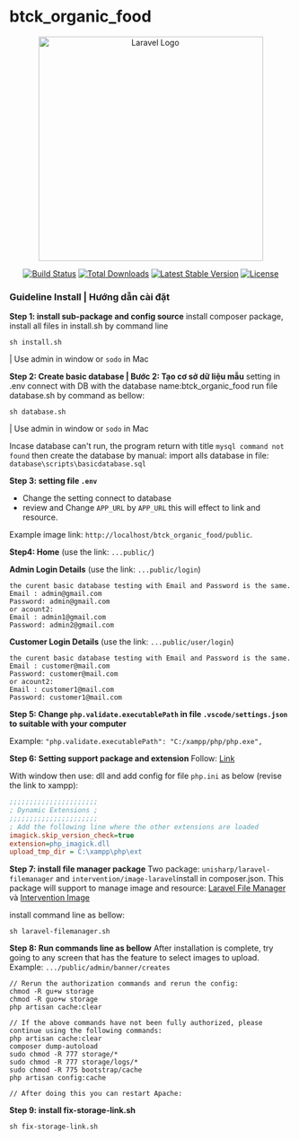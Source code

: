# btck_organic_food

<p align="center"><a href="https://laravel.com" target="_blank"><img src="https://raw.githubusercontent.com/laravel/art/master/logo-lockup/5%20SVG/2%20CMYK/1%20Full%20Color/laravel-logolockup-cmyk-red.svg" width="400" alt="Laravel Logo"></a></p>

<p align="center">
<a href="https://github.com/laravel/framework/actions"><img src="https://github.com/laravel/framework/workflows/tests/badge.svg" alt="Build Status"></a>
<a href="https://packagist.org/packages/laravel/framework"><img src="https://img.shields.io/packagist/dt/laravel/framework" alt="Total Downloads"></a>
<a href="https://packagist.org/packages/laravel/framework"><img src="https://img.shields.io/packagist/v/laravel/framework" alt="Latest Stable Version"></a>
<a href="https://packagist.org/packages/laravel/framework"><img src="https://img.shields.io/packagist/l/laravel/framework" alt="License"></a>
</p>

### Guideline Install | Hướng dẫn cài đặt

**Step 1: install sub-package and config source**
install composer package, install all files in install.sh by command line

```shell
sh install.sh
```

| Use admin in window or `sodo` in Mac

**Step 2: Create basic database | Bước 2: Tạo cơ sở dữ liệu mẫu**
setting in .env connect with DB with the database name:btck_organic_food
run file database.sh by command as bellow:

```shell
sh database.sh
```

| Use admin in window or `sodo` in Mac

Incase database can't run, the program return with title `mysql command not found` then create the database by manual: import alls database in file: `database\scripts\basicdatabase.sql`

**Step 3: setting file `.env`**

-   Change the setting connect to database
-   review and Change `APP_URL` by `APP_URL` this will effect to link and resource.

Example image link: `http://localhost/btck_organic_food/public`.

**Step4: Home** (use the link: `...public/`)

**Admin Login Details** (use the link: `...public/login`)

```shell
the curent basic database testing with Email and Password is the same.
Email : admin@gmail.com
Password: admin@gmail.com
or acount2:
Email : admin1@gmail.com
Password: admin2@gmail.com
```

**Customer Login Details** (use the link: `...public/user/login`)

```shell
the curent basic database testing with Email and Password is the same.
Email : customer@mail.com
Password: customer@mail.com
or acount2:
Email : customer1@mail.com
Password: customer1@mail.com
```

**Step 5: Change `php.validate.executablePath` in file `.vscode/settings.json `to suitable with your computer**

Example: `"php.validate.executablePath": "C:/xampp/php/php.exe",`

**Step 6: Setting support package and extension**
Follow: [Link](https://ourcodeworld.com/articles/read/349/how-to-install-and-enable-the-imagick-extension-in-xampp-for-windows)

With window then use: dll and add config for file `php.ini` as below (revise the link to xampp):

```ini
;;;;;;;;;;;;;;;;;;;;;;
; Dynamic Extensions ;
;;;;;;;;;;;;;;;;;;;;;;
; Add the following line where the other extensions are loaded
imagick.skip_version_check=true
extension=php_imagick.dll
upload_tmp_dir = C:\xampp\php\ext
```

**Step 7: install file manager package**
Two package: `unisharp/laravel-filemanager` and `intervention/image-laravel`install in composer.json. This package will support to manage image and resource: [Laravel File Manager](https://unisharp.github.io/laravel-filemanager) và [Intervention Image](https://github.com/Intervention/image)

install command line as bellow:

```shell
sh laravel-filemanager.sh
```

**Step 8: Run commands line as bellow**
After installation is complete, try going to any screen that has the feature to select images to upload. Example: `.../public/admin/banner/creates`

```shell
// Rerun the authorization commands and rerun the config:
chmod -R gu+w storage
chmod -R guo+w storage
php artisan cache:clear

// If the above commands have not been fully authorized, please continue using the following commands:
php artisan cache:clear
composer dump-autoload
sudo chmod -R 777 storage/*
sudo chmod -R 777 storage/logs/*
sudo chmod -R 775 bootstrap/cache
php artisan config:cache

// After doing this you can restart Apache:
```

**Step 9: install fix-storage-link.sh**

```shell
sh fix-storage-link.sh
```

<!-- GHI CHÚ CHO PHẦN COMMIT:
Cách đặt tên file commit: yyyy+MM+dd_Tênfile cần commit_Version1,2,3,4..nn
ví dụ:
20250518_Readme_v1 -->
